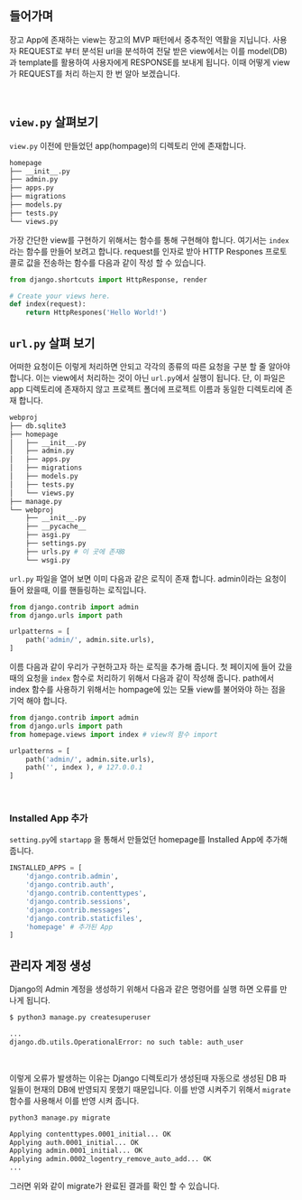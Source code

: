 ## 들어가며

장고 App에 존재하는 view는 장고의 MVP 패턴에서 중추적인 역활을 지닙니다. 사용자 REQUEST로 부터 분석된 url을 분석하여 전달 받은 view에서는 이를 model(DB)과 template를 활용하여 사용자에게 RESPONSE를 보내게 됩니다. 이때 어떻게 view가 REQUEST를 처리 하는지 한 번 알아 보겠습니다.

<br>

## `view.py` 살펴보기

`view.py` 이전에 만들었던 app(hompage)의 디렉토리 안에 존재합니다.

```bash
homepage
├── __init__.py
├── admin.py
├── apps.py
├── migrations
├── models.py
├── tests.py
└── views.py
```



가장 간단한 view를 구현하기 위해서는 함수를 통해 구현해야 합니다. 여기서는 `index` 라는 함수를 만들어 보려고 합니다. request를 인자로 받아 HTTP Respones 프로토콜로 값을 전송하는 함수를 다음과 같이 작성 할 수 있습니다. 

```python
from django.shortcuts import HttpResponse, render

# Create your views here.
def index(request):
    return HttpRespones('Hello World!')
```



## `url.py` 살펴 보기

어떠한 요청이든 이렇게 처리하면 안되고 각각의 종류의 따른 요청을 구분 할 줄 알아야합니다. 이는 view에서 처리하는 것이 아닌 `url.py`에서 실행이 됩니다. 단, 이 파일은 app 디렉토리에 존재하지 않고 프로젝트 폴더에 프로젝트 이름과 동일한 디렉토리에 존재 합니다. 

```bash
webproj
├── db.sqlite3
├── homepage
│   ├── __init__.py
│   ├── admin.py
│   ├── apps.py
│   ├── migrations
│   ├── models.py
│   ├── tests.py
│   └── views.py
├── manage.py
└── webproj
    ├── __init__.py
    ├── __pycache__
    ├── asgi.py
    ├── settings.py
    ├── urls.py # 이 곳에 존재8
    └── wsgi.py
```



`url.py` 파일을 열어 보면 이미 다음과 같은 로직이 존재 합니다. admin이라는 요청이 들어 왔을때, 이를 핸들링하는 로직입니다.

```python
from django.contrib import admin
from django.urls import path

urlpatterns = [
    path('admin/', admin.site.urls),
]
```



이름 다음과 같이 우리가 구현하고자 하는 로직을 추가해 줍니다. 첫 페이지에 들어 갔을때의 요청을 `index` 함수로 처리하기 위해서 다음과 같이 작성해 줍니다. path에서 index 함수를 사용하기 위해서는 hompage에 있는 모듈 view를 불어와야 하는 점을 기억 해야 합니다. 

```python
from django.contrib import admin
from django.urls import path
from homepage.views import index # view의 함수 import

urlpatterns = [
    path('admin/', admin.site.urls),
    path('', index ), # 127.0.0.1
]
```

<br>

### Installed App 추가

`setting.py`에 `startapp` 을 통해서 만들었던 homepage를 Installed App에 추가해 줍니다. 

```python
INSTALLED_APPS = [
    'django.contrib.admin',
    'django.contrib.auth',
    'django.contrib.contenttypes',
    'django.contrib.sessions',
    'django.contrib.messages',
    'django.contrib.staticfiles',
    'homepage' # 추가된 App
]
```





## 관리자 계정 생성

Django의 Admin 계정을 생성하기 위해서 다음과 같은 명령어를 실행 하면 오류를 만나게 됩니다. 

```bash
$ python3 manage.py createsuperuser
```

```bash
...
django.db.utils.OperationalError: no such table: auth_user
```

<br>

이렇게 오류가 발생하는 이유는 Django 디렉토리가 생성된때 자동으로 생성된 DB 파일들이 현재의 DB에 반영되지 못했기 때문입니다. 이를 반영 시켜주기 위해서 `migrate` 함수를 사용해서 이를 반영 시켜 줍니다.

```bash
python3 manage.py migrate
```

```bash
Applying contenttypes.0001_initial... OK
Applying auth.0001_initial... OK
Applying admin.0001_initial... OK
Applying admin.0002_logentry_remove_auto_add... OK
...
```

그러면 위와 같이 migrate가 완료된 결과를 확인 할 수 있습니다. 